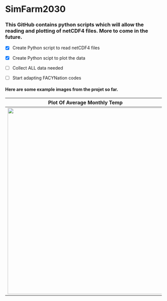 
# SimFarm2030

### This GitHub contains python scripts which will allow the reading and plotting of netCDF4 files. More to come in the future.


- [x] Create Python script to read netCDF4 files
- [x] Create Python scipt to plot the data
- [ ] Collect ALL data needed
- [ ] Start adapting FACYNation codes



#### Here are some example images from the projet so far. 



Plot Of Average Monthly Temp | Plot Of Daily Rainfall
------------ | -------------
<img src="https://raw.githubusercontent.com/AnBowell/SimFarm2030/master/Example_Images/month_temps.gif" width="500" height="600">| <img src="https://raw.githubusercontent.com/AnBowell/SimFarm2030/master/Example_Images/day_rain.gif" width="500" height="600">

